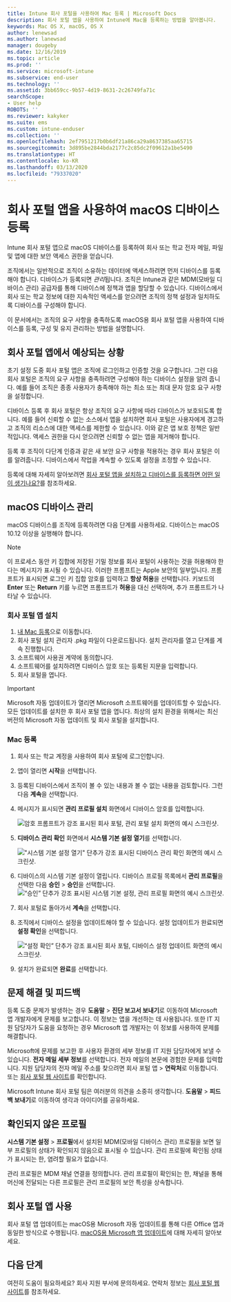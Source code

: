 ```yaml
---
title: Intune 회사 포털을 사용하여 Mac 등록 | Microsoft Docs
description: 회사 포털 앱을 사용하여 Intune에 Mac을 등록하는 방법을 알아봅니다.
keywords: Mac OS X, macOS, OS X
author: lenewsad
ms.author: lanewsad
manager: dougeby
ms.date: 12/16/2019
ms.topic: article
ms.prod: ''
ms.service: microsoft-intune
ms.subservice: end-user
ms.technology: ''
ms.assetid: 3bb659cc-9b57-4d19-8631-2c26749fa71c
searchScope:
- User help
ROBOTS: ''
ms.reviewer: kakyker
ms.suite: ems
ms.custom: intune-enduser
ms.collection: ''
ms.openlocfilehash: 2ef7951217b0b6df21a86ca29a8637385aa65715
ms.sourcegitcommit: 3d895be2844bda2177c2c85dc2f09612a1be5490
ms.translationtype: HT
ms.contentlocale: ko-KR
ms.lasthandoff: 03/13/2020
ms.locfileid: "79337020"
---
```

# <a name="enroll-your-macos-device-using-the-company-portal-app"></a>회사 포털 앱을 사용하여 macOS 디바이스 등록  

Intune 회사 포털 앱으로 macOS 디바이스를 등록하여 회사 또는 학교 전자 메일, 파일 및 앱에 대한 보안 액세스 권한을 얻습니다.

조직에서는 일반적으로 조직이 소유하는 데이터에 액세스하려면 먼저 디바이스를 등록해야 합니다. 디바이스가 등록되면 *관리*됩니다. 조직은 Intune과 같은 MDM(모바일 디바이스 관리) 공급자를 통해 디바이스에 정책과 앱을 할당할 수 있습니다. 디바이스에서 회사 또는 학교 정보에 대한 지속적인 액세스를 얻으려면 조직의 정책 설정과 일치하도록 디바이스를 구성해야 합니다.  

이 문서에서는 조직의 요구 사항을 충족하도록 macOS용 회사 포털 앱을 사용하여 디바이스를 등록, 구성 및 유지 관리하는 방법을 설명합니다.  


## <a name="what-to-expect-from-the-company-portal-app"></a>회사 포털 앱에서 예상되는 상황

초기 설정 도중 회사 포털 앱은 조직에 로그인하고 인증할 것을 요구합니다. 그런 다음 회사 포털은 조직의 요구 사항을 충족하려면 구성해야 하는 디바이스 설정을 알려 줍니다. 예를 들어 조직은 종종 사용자가 충족해야 하는 최소 또는 최대 문자 암호 요구 사항을 설정합니다.    

디바이스 등록 후 회사 포털은 항상 조직의 요구 사항에 따라 디바이스가 보호되도록 합니다. 예를 들어 신뢰할 수 없는 소스에서 앱을 설치하면 회사 포털은 사용자에게 경고하고 조직의 리소스에 대한 액세스를 제한할 수 있습니다. 이와 같은 앱 보호 정책은 일반적입니다. 액세스 권한을 다시 얻으려면 신뢰할 수 없는 앱을 제거해야 합니다. 

등록 후 조직이 다단계 인증과 같은 새 보안 요구 사항을 적용하는 경우 회사 포털은 이를 알려줍니다. 디바이스에서 작업을 계속할 수 있도록 설정을 조정할 수 있습니다.  

등록에 대해 자세히 알아보려면 [회사 포털 앱을 설치하고 디바이스를 등록하면 어떤 일이 생기나요?](what-happens-if-you-install-the-Company-Portal-app-and-enroll-your-device-in-intune-macos.md)를 참조하세요.  

## <a name="get-your-macos-device-managed"></a>macOS 디바이스 관리  
macOS 디바이스를 조직에 등록하려면 다음 단계를 사용하세요. 디바이스는 macOS 10.12 이상을 실행해야 합니다.   

> [!NOTE]
> 이 프로세스 동안 키 집합에 저장된 기밀 정보를 회사 포털이 사용하는 것을 허용해야 한다는 메시지가 표시될 수 있습니다. 이러한 프롬프트는 Apple 보안의 일부입니다. 프롬프트가 표시되면 로그인 키 집합 암호를 입력하고 **항상 허용**을 선택합니다. 키보드의 **Enter** 또는 **Return** 키를 누르면 프롬프트가 **허용**을 대신 선택하며, 추가 프롬프트가 나타날 수 있습니다.  

### <a name="install-company-portal-app"></a>회사 포털 앱 설치  
1. [내 Mac 등록](https://go.microsoft.com/fwlink/?linkid=853070)으로 이동합니다.  
2. 회사 포털 설치 관리자 .pkg 파일이 다운로드됩니다. 설치 관리자를 열고 단계를 계속 진행합니다. 
3. 소프트웨어 사용권 계약에 동의합니다. 
4. 소프트웨어를 설치하려면 디바이스 암호 또는 등록된 지문을 입력합니다.  
5. 회사 포털을 엽니다. 

> [!IMPORTANT]
> Microsoft 자동 업데이트가 열리면 Microsoft 소프트웨어를 업데이트할 수 있습니다. 모든 업데이트를 설치한 후 회사 포털 앱을 엽니다. 최상의 설치 환경을 위해서는 최신 버전의 Microsoft 자동 업데이트 및 회사 포털을 설치합니다.  


### <a name="enroll-your-mac"></a>Mac 등록  


1. 회사 또는 학교 계정을 사용하여 회사 포털에 로그인합니다.  
2. 앱이 열리면 **시작**을 선택합니다.  
3. 등록된 디바이스에서 조직이 볼 수 있는 내용과 볼 수 없는 내용을 검토합니다. 그런 다음 **계속**을 선택합니다.
4.  메시지가 표시되면 **관리 프로필 설치** 화면에서 디바이스 암호를 입력합니다.

    ![암호 프롬프트가 강조 표시된 회사 포털, 관리 포털 설치 화면의 예시 스크린샷.](./media/install-management-profile-macos-1912.PNG)   
5. **디바이스 관리 확인** 화면에서 **시스템 기본 설정 열기**를 선택합니다.  

    !["시스템 기본 설정 열기" 단추가 강조 표시된 디바이스 관리 확인 화면의 예시 스크린샷.](./media/confirm-device-management-macos-1912.PNG)  
6. 디바이스의 시스템 기본 설정이 열립니다. 디바이스 프로필 목록에서 **관리 프로필**을 선택한 다음 **승인** > **승인**을 선택합니다.  
    ![“승인” 단추가 강조 표시된 시스템 기본 설정, 관리 프로필 화면의 예시 스크린샷.](./media/management-profile-approve-macos-1912.PNG)   
1. 회사 포털로 돌아가서 **계속**을 선택합니다.    
2. 조직에서 디바이스 설정을 업데이트해야 할 수 있습니다. 설정 업데이트가 완료되면 **설정 확인**을 선택합니다.  

    ![“설정 확인” 단추가 강조 표시된 회사 포털, 디바이스 설정 업데이트 화면의 예시 스크린샷.](./media/update-settings-mac-1911.PNG)  
9. 설치가 완료되면 **완료**를 선택합니다.  


 ## <a name="troubleshooting-and-feedback"></a>문제 해결 및 피드백   

등록 도중 문제가 발생하는 경우 **도움말** > **진단 보고서 보내기**로 이동하여 Microsoft 앱 개발자에게 문제를 보고합니다. 이 정보는 앱을 개선하는 데 사용됩니다. 또한 IT 지원 담당자가 도움을 요청하는 경우 Microsoft 앱 개발자는 이 정보를 사용하여 문제를 해결합니다.  

Microsoft에 문제를 보고한 후 사용자 환경의 세부 정보를 IT 지원 담당자에게 보낼 수 있습니다. **전자 메일 세부 정보**를 선택합니다. 전자 메일의 본문에 경험한 문제를 입력합니다. 지원 담당자의 전자 메일 주소를 찾으려면 회사 포털 앱 > **연락처**로 이동합니다. 또는 [회사 포털 웹 사이트](https://go.microsoft.com/fwlink/?linkid=2010980)를 확인합니다.  
 

Microsoft Intune 회사 포털 팀은 여러분의 의견을 소중히 생각합니다. **도움말** > **피드백 보내기**로 이동하여 생각과 아이디어를 공유하세요.  

## <a name="unverified-profiles"></a>확인되지 않은 프로필  
**시스템 기본 설정** > **프로필**에서 설치된 MDM(모바일 디바이스 관리) 프로필을 보면 일부 프로필의 상태가 확인되지 않음으로 표시될 수 있습니다. 관리 프로필에 확인됨 상태가 표시되는 한, 염려할 필요가 없습니다.  

관리 프로필은 MDM 채널 연결을 정의합니다. 관리 프로필이 확인되는 한, 채널을 통해 머신에 전달되는 다른 프로필은 관리 프로필의 보안 특성을 상속합니다.  

## <a name="updating-the-company-portal-app"></a>회사 포털 앱 사용

회사 포털 앱 업데이트는 macOS용 Microsoft 자동 업데이트를 통해 다른 Office 앱과 동일한 방식으로 수행됩니다. [macOS용 Microsoft 앱 업데이트](https://support.office.com/article/Check-for-Office-for-Mac-updates-automatically-bfd1e497-c24d-4754-92ab-910a4074d7c1)에 대해 자세히 알아보세요.  

## <a name="next-steps"></a>다음 단계  
여전히 도움이 필요하세요? 회사 지원 부서에 문의하세요. 연락처 정보는 [회사 포털 웹 사이트](https://go.microsoft.com/fwlink/?linkid=2010980)를 참조하세요.  


